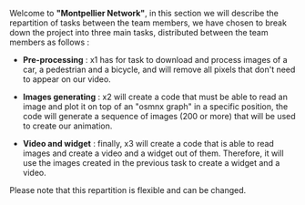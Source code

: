 Welcome to __"Montpellier Network"__, in this section we will describe the repartition of tasks between the team members, we have chosen to break down the project into three main tasks, distributed between the team members as follows :

* __Pre-processing__ : x1 has for task to download and process images of a car, a pedestrian and a bicycle, and will remove all pixels that don't need to appear on our video. 


* __Images generating__ : x2 will create a code that must be able to read an image and plot it on top of an "osmnx graph" in a specific position, the code will generate a sequence of images (200 or more) that will be used to create our animation.  


* __Video and widget__ : finally, x3 will create a code that is able to read images and create a video and a widget out of them. Therefore, it will use the images created in the previous task to create a widget and a video.


Please note that this repartition is flexible and can be changed.